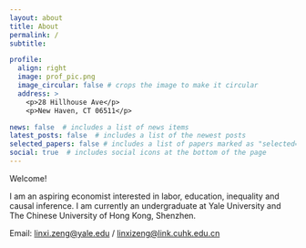 ```yaml
---
layout: about
title: About
permalink: /
subtitle:

profile:
  align: right
  image: prof_pic.png
  image_circular: false # crops the image to make it circular
  address: >
    <p>28 Hillhouse Ave</p>
    <p>New Haven, CT 06511</p>

news: false  # includes a list of news items
latest_posts: false  # includes a list of the newest posts
selected_papers: false # includes a list of papers marked as "selected={true}"
social: true  # includes social icons at the bottom of the page
---
```


Welcome!

I am an aspiring economist interested in labor, education, inequality and causal inference. I am currently an undergraduate at Yale University and The Chinese University of Hong Kong, Shenzhen.

Email: linxi.zeng@yale.edu / linxizeng@link.cuhk.edu.cn